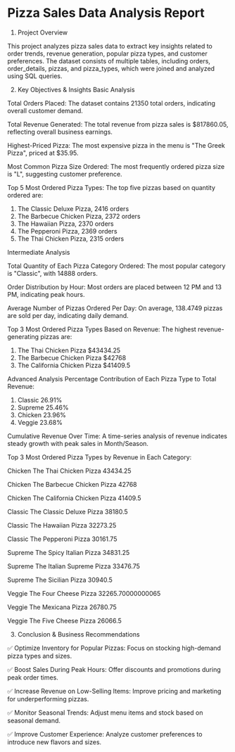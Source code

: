 # Pizza Sales Data Analysis Report
1. Project Overview
   
This project analyzes pizza sales data to extract key insights related to order trends, revenue generation, popular pizza types, and customer preferences. The dataset consists of multiple tables, including orders, order_details, pizzas, and pizza_types, which were joined and analyzed using SQL queries.

2. Key Objectives & Insights
Basic Analysis

Total Orders Placed:
The dataset contains 21350 total orders, indicating overall customer demand.

Total Revenue Generated:
The total revenue from pizza sales is $817860.05, reflecting overall business earnings.

Highest-Priced Pizza:
The most expensive pizza in the menu is "The Greek Pizza", priced at $35.95.

Most Common Pizza Size Ordered:
The most frequently ordered pizza size is "L", suggesting customer preference.

Top 5 Most Ordered Pizza Types:
The top five pizzas based on quantity ordered are:
  1. The Classic Deluxe Pizza, 2416 orders
  2. The Barbecue Chicken Pizza, 2372 orders
  3. The Hawaiian Pizza, 2370 orders
  4. The Pepperoni Pizza, 2369 orders
  5. The Thai Chicken Pizza, 2315 orders

Intermediate Analysis

Total Quantity of Each Pizza Category Ordered:
The most popular category is "Classic", with 14888 orders.

Order Distribution by Hour:
Most orders are placed between 12 PM and 13 PM, indicating peak hours.

Average Number of Pizzas Ordered Per Day:
On average, 138.4749 pizzas are sold per day, indicating daily demand.

Top 3 Most Ordered Pizza Types Based on Revenue:
The highest revenue-generating pizzas are:
  1. The Thai Chicken Pizza	$43434.25
  2. The Barbecue Chicken Pizza	$42768
  3. The California Chicken Pizza	$41409.5
   
Advanced Analysis
Percentage Contribution of Each Pizza Type to Total Revenue:
  1. Classic	26.91%
  2. Supreme	25.46%
  3. Chicken	23.96%
  4. Veggie	23.68%

Cumulative Revenue Over Time:
A time-series analysis of revenue indicates steady growth with peak sales in Month/Season.

Top 3 Most Ordered Pizza Types by Revenue in Each Category:

  Chicken	The Thai Chicken Pizza	43434.25
  
  Chicken	The Barbecue Chicken Pizza	42768
  
  Chicken	The California Chicken Pizza	41409.5
  
  Classic	The Classic Deluxe Pizza	38180.5
  
  Classic	The Hawaiian Pizza	32273.25
  
  Classic	The Pepperoni Pizza	30161.75
  
  Supreme	The Spicy Italian Pizza	34831.25
  
  Supreme	The Italian Supreme Pizza	33476.75
  
  Supreme	The Sicilian Pizza	30940.5
  
  Veggie	The Four Cheese Pizza	32265.70000000065
  
  Veggie	The Mexicana Pizza	26780.75
  
  Veggie	The Five Cheese Pizza	26066.5
  
3. Conclusion & Business Recommendations
   
✅ Optimize Inventory for Popular Pizzas: Focus on stocking high-demand pizza types and sizes.

✅ Boost Sales During Peak Hours: Offer discounts and promotions during peak order times.

✅ Increase Revenue on Low-Selling Items: Improve pricing and marketing for underperforming pizzas.

✅ Monitor Seasonal Trends: Adjust menu items and stock based on seasonal demand.

✅ Improve Customer Experience: Analyze customer preferences to introduce new flavors and sizes.
